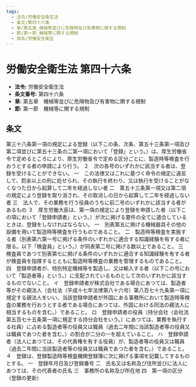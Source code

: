 ```yaml
---
tags:
  - 法令/労働安全衛生法
  - 条文/第四十六条
  - 章/第五章_機械等並びに危険物及び有害物に関する規制
  - 節/第一節_機械等に関する規制
  - 体系/労働安全衛生
---
```

# 労働安全衛生法 第四十六条

- **法令:** 労働安全衛生法
- **条文番号:** 第四十六条
- **章:** 第五章　機械等並びに危険物及び有害物に関する規制
- **節:** 第一節　機械等に関する規制

## 条文
第三十八条第一項の規定による登録（以下この条、次条、第五十三条第一項及び第二項並びに第五十三条の二第一項において「登録」という。）は、厚生労働省令で定めるところにより、厚生労働省令で定める区分ごとに、製造時等検査を行おうとする者の申請により行う。
２　次の各号のいずれかに該当する者は、登録を受けることができない。
一　この法律又はこれに基づく命令の規定に違反して、罰金以上の刑に処せられ、その執行を終わり、又は執行を受けることがなくなつた日から起算して二年を経過しない者
二　第五十三条第一項又は第二項の規定により登録を取り消され、その取消しの日から起算して二年を経過しない者
三　法人で、その業務を行う役員のうちに前二号のいずれかに該当する者があるもの
３　厚生労働大臣は、第一項の規定により登録を申請した者（以下この項において「登録申請者」という。）が次に掲げる要件の全てに適合しているときは、登録をしなければならない。
一　別表第五に掲げる機械器具その他の設備を用いて製造時等検査を行うものであること。
二　製造時等検査を実施する者（別表第六第一号に掲げる条件のいずれかに適合する知識経験を有する者に限る。以下「検査員」という。）が同表第二号に掲げる数以上であること。
三　検査員であつて別表第七に掲げる条件のいずれかに適合する知識経験を有する者が検査員を指揮するとともに製造時等検査の業務を管理するものであること。
四　登録申請者が、特別特定機械等を製造し、又は輸入する者（以下この号において「製造者等」という。）に支配されているものとして次のいずれかに該当するものでないこと。
イ　登録申請者が株式会社である場合にあつては、製造者等がその親法人（会社法（平成十七年法律第八十六号）第八百七十九条第一項に規定する親法人をいい、当該登録申請者が外国にある事務所において製造時等検査の業務を行おうとする者である場合にあつては、外国における同法の親法人に相当するものを含む。）であること。
ロ　登録申請者の役員（持分会社（会社法第五百七十五条第一項に規定する持分会社をいう。）にあつては、業務を執行する社員）に占める製造者等の役員又は職員（過去二年間に当該製造者等の役員又は職員であつた者を含む。）の割合が二分の一を超えていること。
ハ　登録申請者（法人にあつては、その代表権を有する役員）が、製造者等の役員又は職員（過去二年間に当該製造者等の役員又は職員であつた者を含む。）であること。
４　登録は、登録製造時等検査機関登録簿に次に掲げる事項を記載してするものとする。
一　登録年月日及び登録番号
二　氏名又は名称及び住所並びに法人にあつては、その代表者の氏名
三　事務所の名称及び所在地
四　第一項の区分
（登録の更新）

